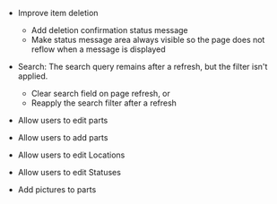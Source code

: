 - Improve item deletion
    - Add deletion confirmation status message
    - Make status message area always visible so the page does not reflow when a message is displayed

- Search: The search query remains after a refresh, but the filter isn't applied.
    - Clear search field on page refresh, or
    - Reapply the search filter after a refresh

- Allow users to edit parts

- Allow users to add parts

- Allow users to edit Locations

- Allow users to edit Statuses

- Add pictures to parts
